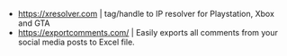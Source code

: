 - https://xresolver.com | tag/handle to IP resolver for Playstation, Xbox and GTA
- https://exportcomments.com/ | Easily exports all comments from your social media posts to Excel file.
